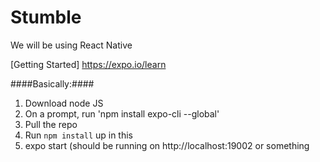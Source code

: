 # Stumble

We will be using React Native

[Getting Started] https://expo.io/learn

####Basically:####

1. Download node JS
2. On a prompt, run 'npm install expo-cli --global'
3. Pull the repo
4. Run `npm install` up in this
5. expo start (should be running on http://localhost:19002 or something 
